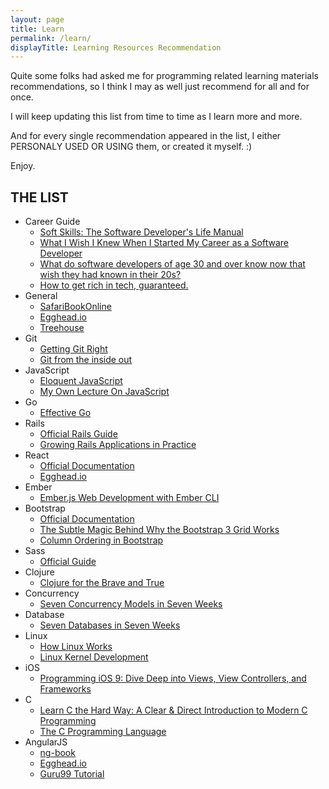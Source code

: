 ```yaml
---
layout: page
title: Learn
permalink: /learn/
displayTitle: Learning Resources Recommendation
---
```


Quite some folks had asked me for programming related learning materials recommendations, so I think I may as well just recommend for all and for once. 

I will keep updating this list from time to time as I learn more and more.

And for every single recommendation appeared in the list, I either PERSONALY USED OR USING them, or created it myself. :) 

Enjoy.

## THE LIST

* Career Guide
  * [Soft Skills: The Software Developer's Life Manual](https://www.amazon.com/Soft-Skills-software-developers-manual/dp/1617292397)
  * [What I Wish I Knew When I Started My Career as a Software Developer](https://www.amazon.com/Soft-Skills-software-developers-manual/dp/1617292397)
  * [What do software developers of age 30 and over know now that wish they had known in their 20s?](https://www.quora.com/What-do-software-developers-of-age-30-and-over-know-now-that-wish-they-had-known-in-their-20s)
  * [How to get rich in tech, guaranteed.](http://startupljackson.com/post/135800367395/how-to-get-rich-in-tech-guaranteed)
* General
  * [SafariBookOnline](https://www.safaribooksonline.com)
  * [Egghead.io](https://egghead.io/)
  * [Treehouse](https://teamtreehouse.com/)
* Git 
  * [Getting Git Right](https://www.atlassian.com/git/)
  * [Git from the inside out](https://maryrosecook.com/blog/post/git-from-the-inside-out)
* JavaScript
  * [Eloquent JavaScript](http://eloquentjavascript.net/) 
  * [My Own Lecture On JavaScript](https://www.youtube.com/watch?v=xoB_ax1QYoE&list=PLnbVZVPYdHvGYIVvAP2PSwbdrHP8abyqJ)
* Go
  * [Effective Go](https://golang.org/doc/effective_go.html)
* Rails
  * [Official Rails Guide](http://guides.rubyonrails.org/)
  * [Growing Rails Applications in Practice](https://leanpub.com/growing-rails)
* React
  * [Official Documentation](https://facebook.github.io/react/docs/getting-started.html)
  * [Egghead.io](https://egghead.io/technologies/react)
* Ember
  * [Ember.js Web Development with Ember CLI](https://www.packtpub.com/web-development/emberjs-web-development-ember-cli)
* Bootstrap
  * [Official Documentation](http://getbootstrap.com/)
  * [The Subtle Magic Behind Why the Bootstrap 3 Grid Works](http://www.helloerik.com/the-subtle-magic-behind-why-the-bootstrap-3-grid-works)
  * [Column Ordering in Bootstrap](http://www.schmalz.io/2014/10/08/Column-Ordering-in-Bootstrap/)
* Sass
  * [Official Guide](http://sass-lang.com/guide)
* Clojure
  * [Clojure for the Brave and True](http://www.braveclojure.com/)
* Concurrency
  * [Seven Concurrency Models in Seven Weeks](http://www.amazon.com/Seven-Concurrency-Models-Weeks-Programmers/dp/1937785653)
* Database 
  * [Seven Databases in Seven Weeks](http://www.amazon.com/Seven-Databases-Weeks-Modern-Movement/dp/1934356921)
* Linux 
  * [How Linux Works](http://www.amazon.com/How-Linux-Works-Superuser-Should/dp/1593275676/ref=dp_ob_title_bk&tag=mpptbm8aqyadc9e-20&tag=mpptbm8aqyadc9e-20)
  * [Linux Kernel Development](https://www.amazon.com/Linux-Kernel-Development-Robert-Love/dp/0672329468)
* iOS
  * [Programming iOS 9: Dive Deep into Views, View Controllers, and Frameworks](http://shop.oreilly.com/product/0636920044352.do)
* C 
  * [Learn C the Hard Way: A Clear & Direct Introduction to Modern C Programming](http://c.learncodethehardway.org/book/)
  * [The C Programming Language](http://www.amazon.com/gp/product/0131103628?psc=1&redirect=true&ref_=oh_aui_detailpage_o03_s00&tag=mpptbm8aqyadc9e-20)
* AngularJS
  * [ng-book](https://www.ng-book.com/)
  * [Egghead.io](https://egghead.io/technologies/angularjs)
  * [Guru99 Tutorial](http://www.guru99.com/angularjs-tutorial.html)
